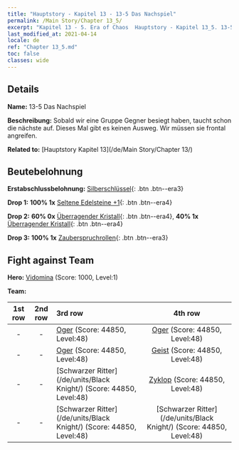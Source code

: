 ```yaml
---
title: "Hauptstory - Kapitel 13 - 13-5 Das Nachspiel"
permalink: /Main Story/Chapter 13_5/
excerpt: "Kapitel 13 - 5. Era of Chaos  Hauptstory - Kapitel 13_5. 13-5 Das Nachspiel"
last_modified_at: 2021-04-14
locale: de
ref: "Chapter 13_5.md"
toc: false
classes: wide
---
```


## Details

 **Name:** 13-5 Das Nachspiel

 **Beschreibung:** Sobald wir eine Gruppe Gegner besiegt haben, taucht schon die nächste auf. Dieses Mal gibt es keinen Ausweg. Wir müssen sie frontal angreifen.

 **Related to:** [Hauptstory Kapitel 13](/de/Main Story/Chapter 13/)

## Beutebelohnung

 **Erstabschlussbelohnung:** [Silberschlüssel](/de/Items/con_693/){: .btn .btn--era3}

 **Drop 1:** **100% 1x** [Seltene Edelsteine +1](/de/Items/mat_44/){: .btn .btn--era4}

 **Drop 2:** **60% 0x** [Überragender Kristall](/de/Items/mat_38/){: .btn .btn--era4}, **40% 1x** [Überragender Kristall](/de/Items/mat_38/){: .btn .btn--era4}

 **Drop 3:** **100% 1x** [Zauberspruchrollen](/de/Items/con_694/){: .btn .btn--era3}


## Fight against Team
 **Hero:** [Vidomina](/de/heroes/Vidomina/) (Score: 1000, Level:1)

 **Team:**


  | 1st row | 2nd row | 3rd row | 4th row |
  |:----:|:----:|:----|:----:|
  | - | - | [Oger](/de/units/Ogre/) (Score: 44850, Level:48)  | [Oger](/de/units/Ogre/) (Score: 44850, Level:48)  |
  | - | - | [Oger](/de/units/Ogre/) (Score: 44850, Level:48)  | [Geist](/de/units/Wight/) (Score: 44850, Level:48)  |
  | - | - | [Schwarzer Ritter](/de/units/Black Knight/) (Score: 44850, Level:48)  | [Zyklop](/de/units/Cyclops/) (Score: 44850, Level:48)  |
  | - | - | [Schwarzer Ritter](/de/units/Black Knight/) (Score: 44850, Level:48)  | [Schwarzer Ritter](/de/units/Black Knight/) (Score: 44850, Level:48)  |


